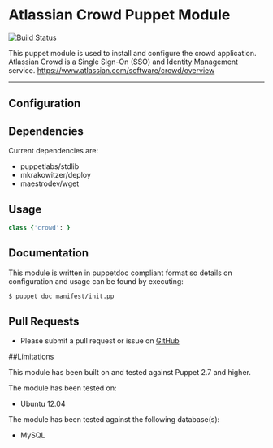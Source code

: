 # Atlassian Crowd Puppet Module

[![Build Status](https://travis-ci.org/actionjack/puppet-crowd.png?branch=master)](https://travis-ci.org/actionjack/puppet-crowd)

 This puppet module is used to install and configure the crowd application.
 Atlassian Crowd is a Single Sign-On (SSO) and Identity Management service.
 https://www.atlassian.com/software/crowd/overview

* * *

## Configuration


## Dependencies

Current dependencies are:

 * puppetlabs/stdlib
 * mkrakowitzer/deploy
 * maestrodev/wget

## Usage

```ruby
class {'crowd': }
```

## Documentation

 This module is written in puppetdoc compliant format so details on configuration and usage can be found by executing:

```bash
$ puppet doc manifest/init.pp
```

## Pull Requests

 * Please submit a pull request or issue on [GitHub](https://github.com/actionjack/puppet-crowd)

##Limitations

 This module has been built on and tested against Puppet 2.7 and higher.

 The module has been tested on:

 * Ubuntu 12.04

 The module has been tested against the following database(s):

 * MySQL
